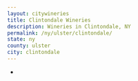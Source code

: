 ```yaml
---
layout: citywineries
title: Clintondale Wineries
description: Wineries in Clintondale, NY
permalink: /ny/ulster/clintondale/
state: ny
county: ulster
city: clintondale
---
```

-
